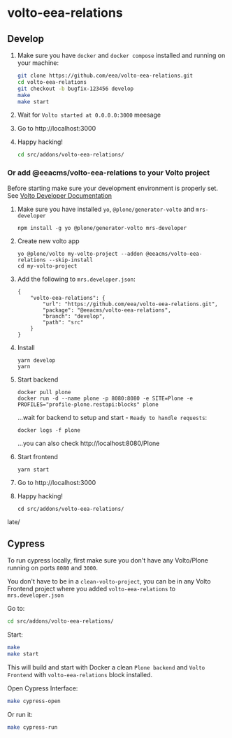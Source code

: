 # volto-eea-relations

## Develop

1. Make sure you have `docker` and `docker compose` installed and running on your machine:

    ```Bash
    git clone https://github.com/eea/volto-eea-relations.git
    cd volto-eea-relations
    git checkout -b bugfix-123456 develop
    make
    make start
    ```

1. Wait for `Volto started at 0.0.0.0:3000` meesage

1. Go to http://localhost:3000

1.  Happy hacking!

    ```Bash
    cd src/addons/volto-eea-relations/
    ```

### Or add @eeacms/volto-eea-relations to your Volto project

Before starting make sure your development environment is properly set. See [Volto Developer Documentation](https://docs.voltocms.com/getting-started/install/)

1.  Make sure you have installed `yo`, `@plone/generator-volto` and `mrs-developer`

        npm install -g yo @plone/generator-volto mrs-developer

1.  Create new volto app

        yo @plone/volto my-volto-project --addon @eeacms/volto-eea-relations --skip-install
        cd my-volto-project

1.  Add the following to `mrs.developer.json`:

        {
            "volto-eea-relations": {
                "url": "https://github.com/eea/volto-eea-relations.git",
                "package": "@eeacms/volto-eea-relations",
                "branch": "develop",
                "path": "src"
            }
        }

1.  Install

        yarn develop
        yarn

1.  Start backend

        docker pull plone
        docker run -d --name plone -p 8080:8080 -e SITE=Plone -e PROFILES="profile-plone.restapi:blocks" plone

    ...wait for backend to setup and start - `Ready to handle requests`:

        docker logs -f plone

    ...you can also check http://localhost:8080/Plone

1.  Start frontend

        yarn start

1.  Go to http://localhost:3000

1.  Happy hacking!

        cd src/addons/volto-eea-relations/
late/

## Cypress

To run cypress locally, first make sure you don't have any Volto/Plone running on ports `8080` and `3000`.

You don't have to be in a `clean-volto-project`, you can be in any Volto Frontend
project where you added `volto-eea-relations` to `mrs.developer.json`

Go to:

  ```BASH
  cd src/addons/volto-eea-relations/
  ```

Start:

  ```Bash
  make
  make start
  ```

This will build and start with Docker a clean `Plone backend` and `Volto Frontend` with `volto-eea-relations` block installed.

Open Cypress Interface:

  ```Bash
  make cypress-open
  ```

Or run it:

  ```Bash
  make cypress-run
  ```
